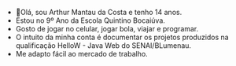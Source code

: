 - 👋Olá, sou Arthur Mantau da Costa e tenho 14 anos.
- Estou no 9º Ano da Escola Quintino Bocaiúva.
- Gosto de jogar no celular, jogar bola, viajar e programar.
- O intuito da minha conta é documentar os projetos produzidos na qualificação HelloW - Java Web do SENAI/BLumenau.
- Me adapto fácil ao mercado de trabalho.
